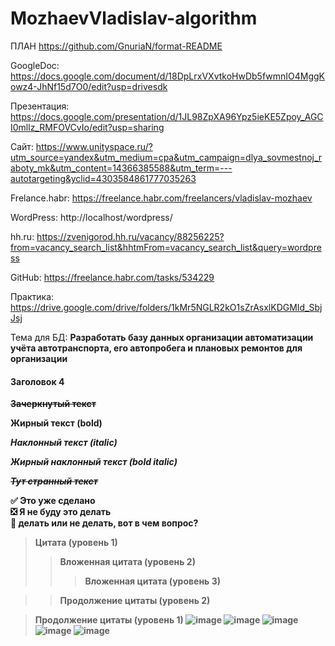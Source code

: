 # MozhaevVladislav-algorithm

ПЛАН https://github.com/GnuriaN/format-README

GoogleDoc: https://docs.google.com/document/d/18DpLrxVXvtkoHwDb5fwmnIO4MggKowz4-JhNf15d7O0/edit?usp=drivesdk

Презентация: https://docs.google.com/presentation/d/1JL98ZpXA96Ypz5ieKE5Zpoy_AGCI0mllz_RMFOVCvIo/edit?usp=sharing

Сайт: https://www.unityspace.ru/?utm_source=yandex&utm_medium=cpa&utm_campaign=dlya_sovmestnoj_raboty_mk&utm_content=14366385588&utm_term=---autotargeting&yclid=4303584861777035263

Frelance.habr: https://freelance.habr.com/freelancers/vladislav-mozhaev

WordPress: http://localhost/wordpress/

hh.ru: https://zvenigorod.hh.ru/vacancy/88256225?from=vacancy_search_list&hhtmFrom=vacancy_search_list&query=wordpress

GitHub: https://freelance.habr.com/tasks/534229

Практика: https://drive.google.com/drive/folders/1kMr5NGLR2kO1sZrAsxlKDGMId_SbjJsj

Тема для БД:  <b>Разработать базу данных организации автоматизации учёта автотранспорта, его автопробега и плановых ремонтов для организации<b>


#### Заголовок 4

~~Зачеркнутый текст~~

**Жирный текст (bold)**

*Наклонный текст (italic)*

___Жирный наклонный текст (bold italic)___

~~*__Тут странный текст__*~~

:white_check_mark: Это уже сделано    
:negative_squared_cross_mark: Я не буду это делать    
:black_square_button: делать или не делать, вот в чем вопрос?    
> Цитата (уровень 1)    
> > Вложенная цитата (уровень 2)    
> > > Вложенная цитата (уровень 3)    

> > Продолжение цитаты (уровень 2)    

> Продолжение цитаты (уровень 1)
![image](https://github.com/SirKonnor/MozhaevVladislav-algorithm/assets/144115654/ebc0a624-9631-4384-a03b-19a2f1e81175)
> ![image](https://github.com/SirKonnor/MozhaevVladislav-algorithm/assets/144115654/fa71a07b-4041-4929-880d-3a6c577ce820)
![image](https://github.com/SirKonnor/MozhaevVladislav-algorithm/assets/144115654/ee676488-8479-4659-aec8-53e60e04b0fe)
![image](https://github.com/SirKonnor/MozhaevVladislav-algorithm/assets/144115654/1890b1c9-5e59-40f8-b0ae-ba1b0b67a88b)
![image](https://github.com/SirKonnor/MozhaevVladislav-algorithm/assets/144115654/e83e943a-557f-4de7-805c-dbc2f9af979b)
